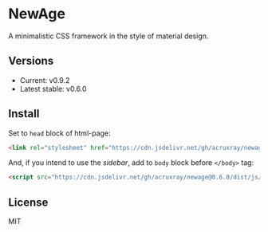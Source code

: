 # NewAge

A minimalistic CSS framework in the style of material design.

## Versions

* Current: v0.9.2
* Latest stable: v0.6.0

## Install

Set to `head` block of html-page:

```html
<link rel="stylesheet" href="https://cdn.jsdelivr.net/gh/acruxray/newage@0.6.0/dist/css/newage.min.css">
```
And, if you intend to use the *sidebar*, add to `body` block before `</body>` tag:

```html
<script src="https://cdn.jsdelivr.net/gh/acruxray/newage@0.6.0/dist/js/newage.min.js"></script>
```

## License

MIT
